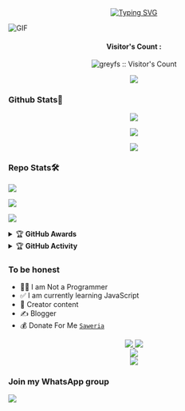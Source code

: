 <div align="center">
<a href="https://youtube.com/c/Nazedev">
    <img
        src="https://readme-typing-svg.herokuapp.com?font=ShadowsIntoLightsize=50&duration=5500&color=f70787&background=FF673200&center=true&vCenter=true&lines=Hi,+I+am+Greyfs;Welcome+to+my+github;And+please+SUBSCRIBE+my+channel"
            alt="Typing SVG"
        />
    </a>
</p>
</div>

<img align="center" fit="fill" alt="GIF" src="https://media3.giphy.com/media/3ohzdMfilFANKK0dqw/giphy.gif?cid=6c09b9527a485d42636198909197bce63274cb88f0ed28ee&rid=giphy.gif&ct=g" />

<h4 align="center">Visitor's Count :</h4>
<p align="center"><img src="https://profile-counter.glitch.me/{greyfs}/count.svg" alt="greyfs :: Visitor's Count" /></p>
<p align="center"><img src="https://count.getloli.com/get/@greyfs-github-readme?theme=rule34" /></p>
  
### Github Stats🧐

<p align="center"><a href="https://github.com/greyfs"><img src="https://github-readme-stats.vercel.app/api?username=greyfs&show_icons=true&theme=chartreuse-dark"></a></p>
<p align="center"><a href="https://github.com/greyfs"><img src="https://streak-stats.demolab.com/?user=greyfs&theme=chartreuse-dark"></a></p>
<p align="center"><a href="https://github.com/greyfs"><img src="https://github-readme-stats.vercel.app/api/top-langs/?username=greyfs&theme=chartreuse-dark&layout=compact"></a></p> 

### Repo Stats🛠️
<p align=""><a href="https://github.com/nazedev/bot-tes"><img src="https://github-readme-stats.vercel.app/api/pin/?username=greyfs&repo=bot-tes&theme=chartreuse-dark"></a></p>
<p align=""><a href="https://github.com/nazedev/Botinfo"><img src="https://github-readme-stats.vercel.app/api/pin/?username=greyfs&repo=Botinfo&theme=chartreuse-dark"></a></p>
<p align=""><a href="https://github.com/nazedev/greyfs"><img src="https://github-readme-stats.vercel.app/api/pin/?username=greyfs&repo=greyfs&theme=chartreuse-dark"></a></p>

<details>
    <summary>&#127942 <b>GitHub Awards</b></summary><br/>

<p align="center"><a href="https://github.com/greyfs"><img src="https://github-profile-trophy.vercel.app/?username=greyfs"></a></p>

</details>
<details>
    <summary>&#127942 <b>GitHub Activity</b></summary><br/>

<p align="center"><a href="https://github.com/greyfs"><img src="https://metrics.lecoq.io/greyfs?template=classic&repositories.forks=true&languages=1&languages.colors=github&languages.threshold=0%25&config.timezone=Asia%2FJakarta"></a></p>

</details> 

### To be honest 
- 👨‍💻 I am Not a Programmer
- ✅ I am currently learning JavaScript
- 📌 Creator content
- ✍️ Blogger
- 💰 Donate For Me [`Saweria`](https://saweria.co/Greyx) 

<p align="center">
<a href="https://www.instagram.com/norriii_7"><img src="https://img.shields.io/badge/Instagram-E4405F?style=for-the-badge&logo=instagram&logoColor=white"/> 
  <a href="https://wa.me/message/UK54R4DDERJCG1"><img src="https://img.shields.io/badge/WhatsApp-25D366?style=for-the-badge&logo=whatsapp&logoColor=white" />
<br>
  <a href="https://youtube.com/@novxler9753"><img src="https://img.shields.io/badge/YouTube-Grey -ff0000?style=for-the-badge&logo=youtube&logoColor=ff0000&link=https://youtube.com/@novxler9753" /><br>
  <a href="https://github.com/greyfs"><img src="https://img.shields.io/badge/-GitHub-black?style=flat-square&logo=github" /> 
  <a href="https://m.youtube.com/@novxler9753">
  <a name=greyfs&label=VIEWS&style=flat-square&color=orange" />
</p>



### Join my WhatsApp group

  <a href="https://chat.whatsapp.com/GMKCDy07dzX6o2T040NpAd"><img src="https://img.shields.io/badge/WhatsApp-25D366?style=for-the-badge&logo=whatsapp&logoColor=white" />
